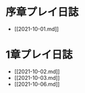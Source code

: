 # 序章プレイ日誌

- [[2021-10-01.md]]

# 1章プレイ日誌

- [[2021-10-02.md]]
- [[2021-10-03.md]]
- [[2021-10-06.md]]

